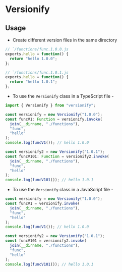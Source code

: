 # Versionify

## Usage

- Create different version files in the same directory

```js
// `/functions/func.1.0.0.js
exports.hello = function() {
  return "hello 1.0.0";
};

// `/functions/func.1.0.1.js
exports.hello = function() {
  return "hello 1.0.1";
};
```

- To use the `Versionify` class in a TypeScript file -

```ts
import { Versionify } from "versionify";

const versionify = new Versionify("1.0.0");
const funcV1: Function = versionify.invoke(
  join(__dirname, "./functions"),
  "func",
  "hello"
);
console.log(funcV1()); // hello 1.0.0

const versionify2 = new Versionify("1.0.1");
const funcV101: Function = versionify2.invoke(
  join(__dirname, "./functions"),
  "func",
  "hello"
);
console.log(funcV101()); // hello 1.0.1
```

- To use the `Versionify` class in a JavaScript file -

```js
const versionify = new Versionify("1.0.0");
const funcV1 = versionify.invoke(
  join(__dirname, "./functions"),
  "func",
  "hello"
);
console.log(funcV1()); // hello 1.0.0

const versionify2 = new Versionify("1.0.1");
const funcV101 = versionify2.invoke(
  join(__dirname, "./functions"),
  "func",
  "hello"
);
console.log(funcV101()); // hello 1.0.1
```
